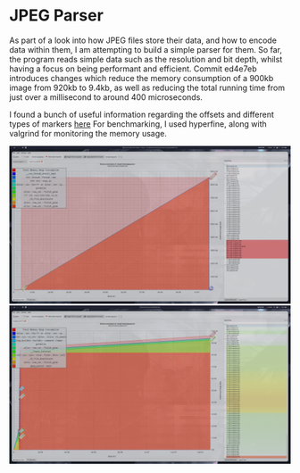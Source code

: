 # JPEG Parser

As part of a look into how JPEG files store their data, and how
to encode data within them, I am attempting to build a simple parser
for them.
So far, the program reads simple data such as the resolution and bit depth,
whilst having a focus on being performant and efficient.
Commit ed4e7eb introduces changes which reduce the memory consumption of
a 900kb image from 920kb to 9.4kb, as well as reducing the total running time
from just over a millisecond to around 400 microseconds.

I found a bunch of useful information regarding the offsets and different types
of markers [here](https://www.ccoderun.ca/programming/2017-01-31_jpeg/)
For benchmarking, I used hyperfine, along with valgrind for monitoring the memory usage.

![Original Version Memory Usage](./original_mem.png)
![Reworked Version Memory Usage](./reworked_mem.png)
